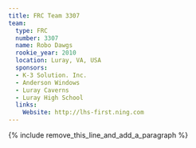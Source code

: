 ```yaml
---
title: FRC Team 3307
team:
  type: FRC
  number: 3307
  name: Robo Dawgs
  rookie_year: 2010
  location: Luray, VA, USA
  sponsors:
  - K-3 Solution. Inc.
  - Anderson Windows
  - Luray Caverns
  - Luray High School
  links:
    Website: http://lhs-first.ning.com
---
```


{% include remove_this_line_and_add_a_paragraph %}